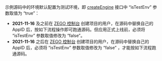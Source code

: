<div class = 'mk-warning'>

示例源码中的环境默认配置为测试环境，即 [createEngine](@createEngine) 接口中 “isTestEnv” 参数取值为 “true”：

- **2021-11-16** 及之前在 [ZEGO 控制台](https://console.zego.im) 创建项目的用户，在源码中替换自己的 AppID 后，按如下流程操作即可跑通源码。但应用正式上线前，必须将 “isTestEnv” 参数取值修改为 “false”。
- **2021-11-16** 之后在 [ZEGO 控制台](https://console.zego.im) 创建项目的用户，在源码中替换自己的 AppID 后，必须将 “isTestEnv” 参数取值修改为 “false” ，才能按如下流程跑通源码。

</div>













